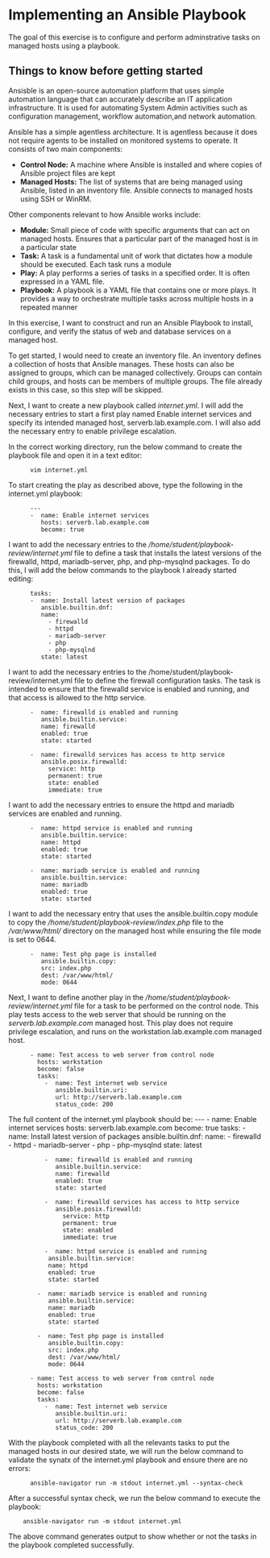 # Implementing an Ansible Playbook

The goal of this exercise is to configure and perform adminstrative tasks on managed hosts using a playbook.

## Things to know before getting started

Ansisble is an open-source automation platform that uses simple automation language that can accurately describe an IT application infrastructure. It is used for automating System Admin activities such as configuration management, workflow automation,and network automation.

Ansible has a simple agentless architecture. It is agentless because it does not require agents to be installed on monitored systems to operate. It consists of two main components:

* **Control Node:** A machine where Ansible is installed and where copies of Ansible project files are kept
* **Managed Hosts:** The list of systems that are being managed using Ansible, listed in an inventory file. Ansible connects to managed hosts using SSH or WinRM.

Other components relevant to how Ansible works include:

* **Module:** Small piece of code with specific arguments that can act on managed hosts. Ensures that a particular part of the managed host is in a particular state
* **Task:** A task is a fundamental unit of work that dictates how a module should be executed. Each task runs a module
* **Play:** A play performs a series of tasks in a specified order. It is often expressed in a YAML file.
* **Playbook:** A playbook is a YAML file that contains one or more plays. It provides a way to orchestrate multiple tasks across multiple hosts in a repeated manner

In this exercise, I want to construct and run an Ansible Playbook to install, configure, and verify the status of web and database services on a managed host.

To get started, I would need to create an inventory file. An inventory defines a collection of hosts that Ansible manages. These hosts can also be assigned to groups, which can be managed collectively. Groups can contain child groups, and hosts can be members of multiple groups. The file already exists in this case, so this step will be skipped.

Next, I want to create a new playbook called *internet.yml*. I will add the necessary entries to start a first play named Enable internet services and specify its intended managed host, serverb.lab.example.com. I will also add the necessary entry to enable privilege escalation.

In the correct working directory, run the below command to create the playbook file and open it in a text editor:

          vim internet.yml

To start creating the play as described above, type the following in the internet.yml playbook:

          ---
          -  name: Enable internet services
             hosts: serverb.lab.example.com
             become: true

I want to add the necessary entries to the */home/student/playbook-review/internet.yml* file to define a task that installs the latest versions of the firewalld, httpd, mariadb-server, php, and php-mysqlnd packages. To do this, I will add the below commands to the playbook I already started editing:

          tasks:
          -  name: Install latest version of packages
             ansible.builtin.dnf:
             name:
               - firewalld
               - httpd
               - mariadb-server
               - php
               - php-mysqlnd
             state: latest

I want to add the necessary entries to the /home/student/playbook-review/internet.yml file to define the firewall configuration tasks. The task is intended to ensure that the firewalld service is enabled and running, and that access is allowed to the http service. 

          -  name: firewalld is enabled and running
             ansible.builtin.service:
             name: firewalld
             enabled: true
             state: started

          -  name: firewalld services has access to http service
             ansible.posix.firewalld:
               service: http
               permanent: true
               state: enabled
               immediate: true

I want to add the necessary entries to ensure the httpd and mariadb services are enabled and running.

          -  name: httpd service is enabled and running
             ansible.builtin.service:
             name: httpd
             enabled: true
             state: started

          -  name: mariadb service is enabled and running
             ansible.builtin.service:
             name: mariadb
             enabled: true
             state: started

I want to add the necessary entry that uses the ansible.builtin.copy module to copy the */home/student/playbook-review/index.php* file to the */var/www/html/* directory on the managed host while ensuring the file mode is set to 0644.

          -  name: Test php page is installed
             ansible.builtin.copy:
             src: index.php
             dest: /var/www/html/
             mode: 0644

Next, I want to define another play in the */home/student/playbook-review/internet.yml* file for a task to be performed on the control node. This play tests access to the web server that should be running on the *serverb.lab.example.com* managed host. This play does not require privilege escalation, and runs on the workstation.lab.example.com managed host.

          - name: Test access to web server from control node
            hosts: workstation
            become: false
            tasks:
              -  name: Test internet web service
                 ansible.builtin.uri:
                 url: http://serverb.lab.example.com
                 status_code: 200

The full content of the internet.yml playbook should be:
          ---
          -  name: Enable internet services
             hosts: serverb.lab.example.com
             become: true
             tasks:
              -  name: Install latest version of packages
                 ansible.builtin.dnf:
                 name:
                   - firewalld
                   - httpd
                   - mariadb-server
                   - php
                   - php-mysqlnd
                 state: latest
                 
              -  name: firewalld is enabled and running
                 ansible.builtin.service:
                 name: firewalld
                 enabled: true
                 state: started
    
              -  name: firewalld services has access to http service
                 ansible.posix.firewalld:
                   service: http
                   permanent: true
                   state: enabled
                   immediate: true    

              -  name: httpd service is enabled and running
               ansible.builtin.service:
               name: httpd
               enabled: true
               state: started
  
            -  name: mariadb service is enabled and running
               ansible.builtin.service:
               name: mariadb
               enabled: true
               state: started

            -  name: Test php page is installed
               ansible.builtin.copy:
               src: index.php
               dest: /var/www/html/
               mode: 0644 

          - name: Test access to web server from control node
            hosts: workstation
            become: false
            tasks:
              -  name: Test internet web service
                 ansible.builtin.uri:
                 url: http://serverb.lab.example.com
                 status_code: 200               

With the playbook completed with all the relevants tasks to put the managed hosts in our desired state, we will run the below command to validate the synatx of the internet.yml playbook and ensure there are no errors:

          ansible-navigator run -m stdout internet.yml --syntax-check

After a successful syntax check, we run the below command to execute the playbook:

        ansible-navigator run -m stdout internet.yml

The above command generates output to show whether or not the tasks in the playbook completed successfully.
